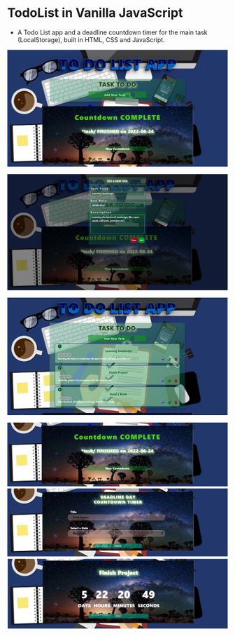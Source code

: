 # TodoList in Vanilla JavaScript

* A Todo List app and a deadline countdown timer for the main task (LocalStorage), built in HTML, CSS and JavaScript.

![alt text](/images/TodoList01.jpg)

![alt text](/images/TodoList02.jpg)

![alt text](/images/TodoList03.jpg)

![alt text](/images/TodoList04.jpg)


